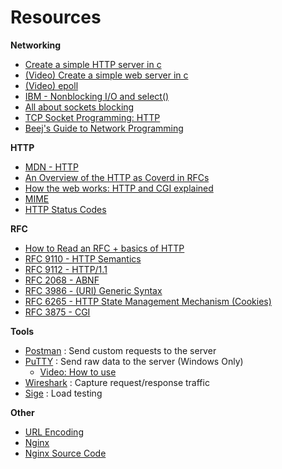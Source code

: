 
# Resources
__Networking__
- [Create a simple HTTP server in c](https://medium.com/from-the-scratch/http-server-what-do-you-need-to-know-to-build-a-simple-http-server-from-scratch-d1ef8945e4fa)
- [(Video) Create a simple web server in c](https://www.youtube.com/watch?v=esXw4bdaZkc&ab_channel=JacobSorber)
- [(Video) epoll](https://youtu.be/WuwUk7Mk80E)
- [IBM - Nonblocking I/O and select()](https://www.ibm.com/support/knowledgecenter/ssw_ibm_i_72/rzab6/xnonblock.htm)
- [All about sockets blocking](http://dwise1.net/pgm/sockets/blocking.html)
- [TCP Socket Programming: HTTP](https://w3.cs.jmu.edu/kirkpams/OpenCSF/Books/csf/html/TCPSockets.html)
- [Beej's Guide to Network Programming](https://beej.us/guide/bgnet/)

__HTTP__
- [MDN - HTTP](https://developer.mozilla.org/en-US/docs/Web/HTTP)
- [An Overview of the HTTP as Coverd in RFCs](https://www.inspirisys.com/HTTP_Protocol_as_covered_in_RFCs-An_Overview.pdf)
- [How the web works: HTTP and CGI explained](https://www.garshol.priv.no/download/text/http-tut.html)
- [MIME](https://developer.mozilla.org/en-US/docs/Web/HTTP/Basics_of_HTTP/MIME_types)
- [HTTP Status Codes](https://umbraco.com/knowledge-base/http-status-codes/)

__RFC__
- [How to Read an RFC + basics of HTTP](https://www.tutorialspoint.com/cplusplus/cpp_web_programming.htm)
- [RFC 9110 - HTTP Semantics ](https://www.rfc-editor.org/info/rfc9110)
- [RFC 9112 - HTTP/1.1 ](https://www.rfc-editor.org/info/rfc9112) 
- [RFC 2068 - ABNF](https://www.cs.columbia.edu/sip/syntax/rfc2068.html) 
- [RFC 3986 -  (URI) Generic Syntax](https://www.ietf.org/rfc/rfc3986)
- [RFC 6265 - HTTP State Management Mechanism (Cookies)](https://www.rfc-editor.org/rfc/rfc6265)
- [RFC 3875 - CGI](https://datatracker.ietf.org/doc/html/rfc3875)

__Tools__
- [Postman](https://www.postman.com/downloads/) : Send custom requests to the server
- [PuTTY](https://www.putty.org/) : Send raw data to the server (Windows Only)
    - [Video: How to use](https://www.youtube.com/watch?v=ptJYNY7UbQU&ab_channel=GeekThis)
- [Wireshark]() : Capture request/response traffic
- [Sige](https://www.linode.com/docs/guides/load-testing-with-siege/) : Load testing 

__Other__
- [URL Encoding](https://www.urlencoder.io/learn/#:~:text=A%20URL%20is%20composed%20from,%22%20%2C%20%22~%22%20)
- [Nginx](https://nginx.org/en/)
- [Nginx Source Code](https://github.com/nginx/nginx)